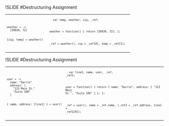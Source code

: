 !SLIDE
#Destructuring Assignment
<table style="width: 100%; font-size: 70%;">
  <tr>
    <td class="content">
      <pre class="sh_coffeescript sh_sourceCode">
        <code>
weather = ->
  [50039, 72]

[zip, temp] = weather()
        </code>
      </pre>
    </td>
    <td class="content">
      <pre>
        <code>
var temp, weather, zip, _ref;

weather = function() {
  return [50039, 72];
};

_ref = weather(),
zip = _ref[0],
temp = _ref[1];
        </code>
      </pre>
    </td>
  </tr>
</table>

!SLIDE
#Destructuring Assignment
<table style="width: 100%; font-size: 70%;">
  <tr>
    <td class="content">
      <pre class="sh_coffeescript sh_sourceCode">
        <code>
user = ->
  name: "Darrin"
  address: [
    "123 Main St."
    "Suite 100"
  ]

{
  name,
  address: [line1]
} = user()
        </code>
      </pre>
    </td>
    <td class="content">
      <pre>
        <code>
var line1, name, user, _ref, _ref2;

user = function() {
  return {
    name: "Darrin",
    address: [
      "123 Main St.",
      "Suite 100"
    ]
  };
};

_ref = user(),
name = _ref.name,
(_ref2 = _ref.address, line1 = _ref2[0]);
        </code>
      </pre>
    </td>
  </tr>
</table>
